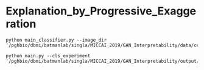 # Explanation_by_Progressive_Exaggeration

```
python main_classifier.py --image_dir '/pghbio/dbmi/batmanlab/singla/MICCAI_2019/GAN_Interpretability/data/celebA/images'
```

```
python main.py --cls_experiment '/pghbio/dbmi/batmanlab/singla/MICCAI_2019/GAN_Interpretability/output/CelebA/Center_Crop/Smiling/Smiling_DenseNet'
```
